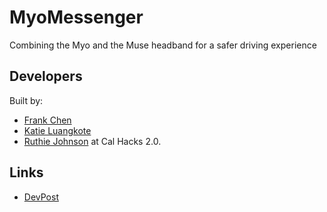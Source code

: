 # MyoMessenger
Combining the Myo and the Muse headband for a safer driving experience

## Developers
Built by:
* [Frank Chen](https://github.com/kfrankc)
* [Katie Luangkote](https://github.com/kluangkote)
* [Ruthie Johnson](https://github.com/ruthjohnson95)
at Cal Hacks 2.0.

## Links
* [DevPost](http://devpost.com/software/myomessenger-uc5go0)
